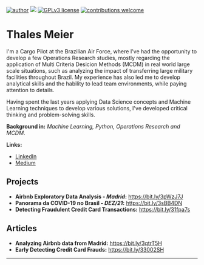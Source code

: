 [![author](https://img.shields.io/badge/author-thalestmm-red.svg)](https://www.linkedin.com/in/thales-m-meier-44593b17b) [![](https://img.shields.io/badge/python-3.10+-blue.svg)](https://www.python.org/downloads/release/python-3101/) [![GPLv3 license](https://img.shields.io/badge/License-GPLv3-blue.svg)](http://perso.crans.org/besson/LICENSE.html) [![contributions welcome](https://img.shields.io/badge/contributions-welcome-brightgreen.svg?style=flat)](https://github.com/thalestmm/issues)


# Thales Meier

I'm a Cargo Pilot at the Brazilian Air Force, where I've had the opportunity to develop a few Operations Research studies, mostly regarding the application of Multi Criteria Desicion Methods (MCDM) in real world large scale situations, such as analyzing the impact of transferring large military facilities throughout Brazil. My experience has also led me to develop analytical skills and the hability to lead team environments, while paying attention to details. 

Having spent the last years applying Data Science concepts and Machine Learning techniques to develop various solutions, I've developed critical thinking and problem-solving skills.

**Background in:** *Machine Learning, Python, Operations Research and MCDM*.

**Links:**
* [LinkedIn](https://bit.ly/3EJvzGD)
* [Medium](https://bit.ly/3ErtHBf)


## Projects

* **Airbnb Exploratory Data Analysis - *Madrid*:** https://bit.ly/3pWzJ7J
* **Panorama da COVID-19 no Brasil - *DEZ/21*:** https://bit.ly/3sBB4DN
* **Detecting Fraudulent Credit Card Transactions:** https://bit.ly/31fpa7s


## Articles

* **Analyzing Airbnb data from Madrid:** https://bit.ly/3qtrT5H
* **Early Detecting Credit Card Frauds:** https://bit.ly/33002SH

---
<!---
thalestmm/thalestmm is a ✨ special ✨ repository because its `README.md` (this file) appears on your GitHub profile.
You can click the Preview link to take a look at your changes.
--->
